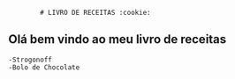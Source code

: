 
			# LIVRO DE RECEITAS :cookie:

## Olá bem vindo ao meu livro de receitas
	-Strogonoff
	-Bolo de Chocolate
